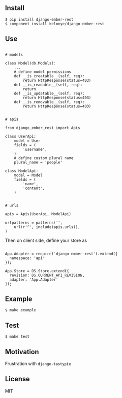 Install
---

    $ pip install django-ember-rest
    $ component install kelonye/django-ember-rest

Use
---

```

# models

class Model(db.Models):
    ...
    # define model permissions
    def __is_creatable__(self, req):
        return HttpResponse(status=403)
    def __is_readable__(self, req):
        return
    def __is_updatable__(self, req):
        return HttpResponse(status=403)
    def __is_removable__(self, req):
        return HttpResponse(status=403)


# apis

from django_ember_rest import Apis

class UserApi:
    model = User
    fields = (
        'username',
    )
    # define custom plural name
    plural_name = 'people'

class ModelApi:
    model = Model
    fields = (
        'name',
        'content',
    )


# urls

apis = Apis(UserApi, ModelApi)

urlpatterns = patterns('',
    url(r'^', include(apis.urls)),
)

```

Then on client side, define your store as

```

App.Adapter = require('django-ember-rest').extend({
  namespace: 'api'
});

App.Store = DS.Store.extend({
  revision: DS.CURRENT_API_REVISION,
  adapter: 'App.Adapter'
});

```

Example
---
    
    $ make example


Test
---

    $ make test


Motivation
---

Frustration with `django-tastypie`

License
---

MIT